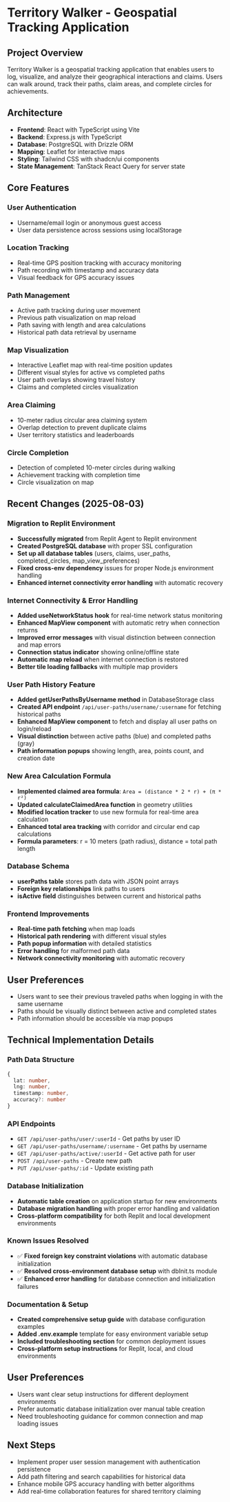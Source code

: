 # Territory Walker - Geospatial Tracking Application

## Project Overview
Territory Walker is a geospatial tracking application that enables users to log, visualize, and analyze their geographical interactions and claims. Users can walk around, track their paths, claim areas, and complete circles for achievements.

## Architecture
- **Frontend**: React with TypeScript using Vite
- **Backend**: Express.js with TypeScript
- **Database**: PostgreSQL with Drizzle ORM
- **Mapping**: Leaflet for interactive maps
- **Styling**: Tailwind CSS with shadcn/ui components
- **State Management**: TanStack React Query for server state

## Core Features

### User Authentication
- Username/email login or anonymous guest access
- User data persistence across sessions using localStorage

### Location Tracking
- Real-time GPS position tracking with accuracy monitoring
- Path recording with timestamp and accuracy data
- Visual feedback for GPS accuracy issues

### Path Management
- Active path tracking during user movement
- Previous path visualization on map reload
- Path saving with length and area calculations
- Historical path data retrieval by username

### Map Visualization
- Interactive Leaflet map with real-time position updates
- Different visual styles for active vs completed paths
- User path overlays showing travel history
- Claims and completed circles visualization

### Area Claiming
- 10-meter radius circular area claiming system
- Overlap detection to prevent duplicate claims
- User territory statistics and leaderboards

### Circle Completion
- Detection of completed 10-meter circles during walking
- Achievement tracking with completion time
- Circle visualization on map

## Recent Changes (2025-08-03)

### Migration to Replit Environment
- **Successfully migrated** from Replit Agent to Replit environment
- **Created PostgreSQL database** with proper SSL configuration
- **Set up all database tables** (users, claims, user_paths, completed_circles, map_view_preferences)
- **Fixed cross-env dependency** issues for proper Node.js environment handling
- **Enhanced internet connectivity error handling** with automatic recovery

### Internet Connectivity & Error Handling
- **Added useNetworkStatus hook** for real-time network status monitoring
- **Enhanced MapView component** with automatic retry when connection returns
- **Improved error messages** with visual distinction between connection and map errors
- **Connection status indicator** showing online/offline state
- **Automatic map reload** when internet connection is restored
- **Better tile loading fallbacks** with multiple map providers

### User Path History Feature
- **Added getUserPathsByUsername method** in DatabaseStorage class
- **Created API endpoint** `/api/user-paths/username/:username` for fetching historical paths
- **Enhanced MapView component** to fetch and display all user paths on login/reload
- **Visual distinction** between active paths (blue) and completed paths (gray)
- **Path information popups** showing length, area, points count, and creation date

### New Area Calculation Formula
- **Implemented claimed area formula**: `Area = (distance * 2 * r) + (π * r²)`
- **Updated calculateClaimedArea function** in geometry utilities
- **Modified location tracker** to use new formula for real-time area calculation
- **Enhanced total area tracking** with corridor and circular end cap calculations
- **Formula parameters**: r = 10 meters (path radius), distance = total path length

### Database Schema
- **userPaths table** stores path data with JSON point arrays
- **Foreign key relationships** link paths to users
- **isActive field** distinguishes between current and historical paths

### Frontend Improvements
- **Real-time path fetching** when map loads
- **Historical path rendering** with different visual styles
- **Path popup information** with detailed statistics
- **Error handling** for malformed path data
- **Network connectivity monitoring** with automatic recovery

## User Preferences
- Users want to see their previous traveled paths when logging in with the same username
- Paths should be visually distinct between active and completed states
- Path information should be accessible via map popups

## Technical Implementation Details

### Path Data Structure
```typescript
{
  lat: number,
  lng: number, 
  timestamp: number,
  accuracy?: number
}
```

### API Endpoints
- `GET /api/user-paths/user/:userId` - Get paths by user ID
- `GET /api/user-paths/username/:username` - Get paths by username
- `GET /api/user-paths/active/:userId` - Get active path for user
- `POST /api/user-paths` - Create new path
- `PUT /api/user-paths/:id` - Update existing path

### Database Initialization
- **Automatic table creation** on application startup for new environments
- **Database migration handling** with proper error handling and validation
- **Cross-platform compatibility** for both Replit and local development environments

### Known Issues Resolved
- ✅ **Fixed foreign key constraint violations** with automatic database initialization
- ✅ **Resolved cross-environment database setup** with dbInit.ts module
- ✅ **Enhanced error handling** for database connection and initialization failures

### Documentation & Setup
- **Created comprehensive setup guide** with database configuration examples
- **Added .env.example** template for easy environment variable setup
- **Included troubleshooting section** for common deployment issues
- **Cross-platform setup instructions** for Replit, local, and cloud environments

## User Preferences
- Users want clear setup instructions for different deployment environments
- Prefer automatic database initialization over manual table creation
- Need troubleshooting guidance for common connection and map loading issues

## Next Steps
- Implement proper user session management with authentication persistence
- Add path filtering and search capabilities for historical data
- Enhance mobile GPS accuracy handling with better algorithms
- Add real-time collaboration features for shared territory claiming
